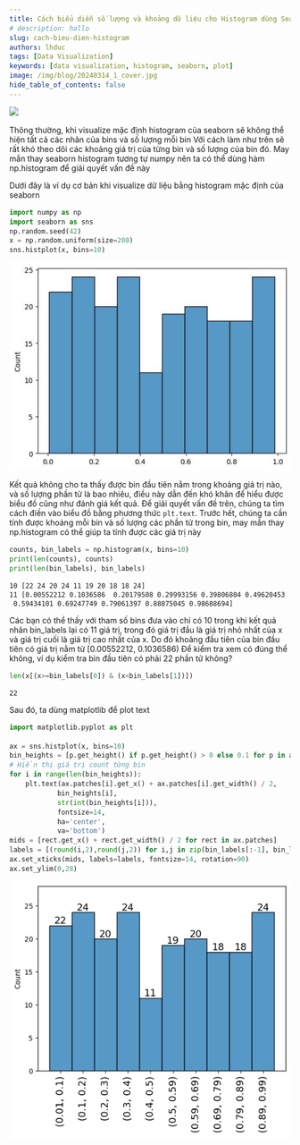 ```yaml
---
title: Cách biểu diễn số lượng và khoảng dữ liệu cho Histogram dùng Seaborn và Numpy
# description: hallo
slug: cach-bieu-dien-histogram
authors: lhduc
tags: [Data Visualization]
keywords: [data visualization, histogram, seaborn, plot]
image: /img/blog/20240314_1_cover.jpg
hide_table_of_contents: false
---
```


![](https://datasciencedances.com/assets/images/1709112253837-1fa0ac6a6387c91756523efa79c896c0.jpg)

Thông thường, khi visualize mặc định histogram của seaborn sẽ không thể hiện tất cả các nhãn của bins và số lượng mỗi bin
Với cách làm như trên sẽ rất khó theo dõi các khoảng giá trị của từng bin và số lượng của bin đó. May mắn thay seaborn histogram tương tự numpy nên ta có thể dùng hàm np.histogram để giải quyết vấn đề này
<!-- truncate -->

Dưới đây là ví dụ cơ bản khi visualize dữ liệu bằng histogram mặc định của seaborn

```python
import numpy as np
import seaborn as sns 
np.random.seed(42)
x = np.random.uniform(size=200)
sns.histplot(x, bins=10)
```

![Example banner](1709112253837.jpg)

Kết quả không cho ta thấy được bin đầu tiên nằm trong khoảng giá trị nào, và số lượng phần tử là bao nhiêu, điều này dẫn đến khó khăn để hiểu được biểu đồ cũng như đánh giá kết quả. Để giải quyết vấn đề trên, chúng ta tìm cách điền vào biểu đồ bằng phương thức `plt.text`. Trước hết, chúng ta cần tính được khoảng mỗi bin và số lượng các phần tử trong bin, may mắn thay np.histogram có thể giúp ta tính được các giá trị này

```python
counts, bin_labels = np.histogram(x, bins=10)
print(len(counts), counts)
print(len(bin_labels), bin_labels)
```

```
10 [22 24 20 24 11 19 20 18 18 24]
11 [0.00552212 0.1036586  0.20179508 0.29993156 0.39806804 0.49620453
 0.59434101 0.69247749 0.79061397 0.88875045 0.98688694]
```

Các bạn có thể thấy với tham số bins đưa vào chỉ có 10 trong khi kết quả nhãn bin_labels lại có 11 giá trị, trong đó giá trị đầu là giá trị nhỏ nhất của x và giá trị cuối là giá trị cao nhất của x. Do đó khoảng đầu tiên của bin đầu tiên có giá trị nằm từ [0.00552212, 0.1036586)
Để kiểm tra xem có đúng thể không, ví dụ kiểm tra bin đầu tiên có phải 22 phần tử không?

```python
len(x[(x>=bin_labels[0]) & (x<bin_labels[1])])
```

```
22
```

Sau đó, ta dùng matplotlib để plot text

```python
import matplotlib.pyplot as plt 

ax = sns.histplot(x, bins=10)
bin_heights = [p.get_height() if p.get_height() > 0 else 0.1 for p in ax.patches]
# Hiển thị giá trị count từng bin
for i in range(len(bin_heights)):
    plt.text(ax.patches[i].get_x() + ax.patches[i].get_width() / 2,
            bin_heights[i],
            str(int(bin_heights[i])),
            fontsize=14,
            ha='center',
            va='bottom')
mids = [rect.get_x() + rect.get_width() / 2 for rect in ax.patches]
labels = [(round(i,2),round(j,2)) for i,j in zip(bin_labels[:-1], bin_labels[1:])]
ax.set_xticks(mids, labels=labels, fontsize=14, rotation=90)
ax.set_ylim(0,28)
```

![Example banner](1709112655963.png)




